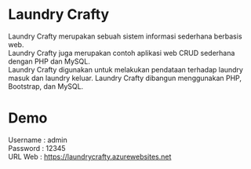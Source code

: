 # Laundry Crafty
Laundry Crafty merupakan sebuah sistem informasi sederhana berbasis web.<br />
Laundry Crafty juga merupakan contoh aplikasi web CRUD sederhana dengan PHP dan MySQL.<br />
Laundry Crafty digunakan untuk melakukan pendataan terhadap laundry masuk dan laundry keluar. Laundry Crafty dibangun menggunakan PHP, Bootstrap, dan MySQL.

# Demo
Username	: admin<br />
Password	: 12345<br />
URL Web		: https://laundrycrafty.azurewebsites.net
